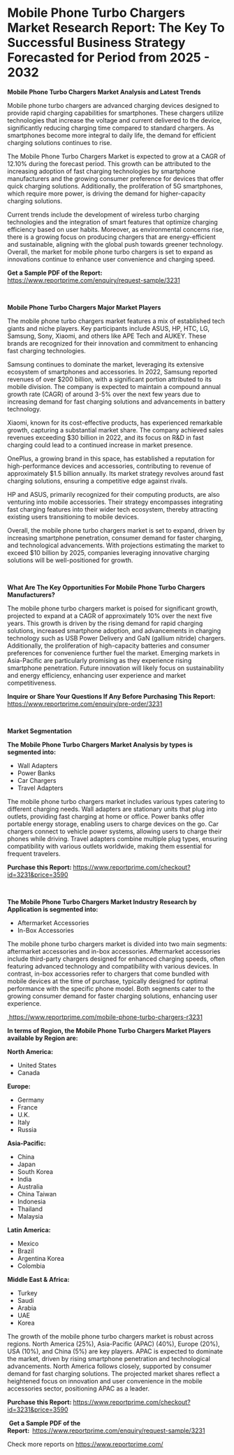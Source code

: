 <p><h1>Mobile Phone Turbo Chargers Market Research Report: The Key To Successful Business Strategy Forecasted for Period from 2025 - 2032</h1></p><p><strong>Mobile Phone Turbo Chargers Market Analysis and Latest Trends</strong></p>
<p><p>Mobile phone turbo chargers are advanced charging devices designed to provide rapid charging capabilities for smartphones. These chargers utilize technologies that increase the voltage and current delivered to the device, significantly reducing charging time compared to standard chargers. As smartphones become more integral to daily life, the demand for efficient charging solutions continues to rise.</p><p>The Mobile Phone Turbo Chargers Market is expected to grow at a CAGR of 12.10% during the forecast period. This growth can be attributed to the increasing adoption of fast charging technologies by smartphone manufacturers and the growing consumer preference for devices that offer quick charging solutions. Additionally, the proliferation of 5G smartphones, which require more power, is driving the demand for higher-capacity charging solutions.</p><p>Current trends include the development of wireless turbo charging technologies and the integration of smart features that optimize charging efficiency based on user habits. Moreover, as environmental concerns rise, there is a growing focus on producing chargers that are energy-efficient and sustainable, aligning with the global push towards greener technology. Overall, the market for mobile phone turbo chargers is set to expand as innovations continue to enhance user convenience and charging speed.</p></p>
<p><strong>Get a Sample PDF of the Report:&nbsp;</strong> <a href="https://www.reportprime.com/enquiry/request-sample/3231?utm_campaign=2478&utm_medium=2&utm_source=Github&utm_content=ia&utm_term=18032025&utm_id=mobile-phone-turbo-chargers">https://www.reportprime.com/enquiry/request-sample/3231</a></p>
<p>&nbsp;</p>
<p><strong>Mobile Phone Turbo Chargers Major Market Players</strong></p>
<p><p>The mobile phone turbo chargers market features a mix of established tech giants and niche players. Key participants include ASUS, HP, HTC, LG, Samsung, Sony, Xiaomi, and others like APE Tech and AUKEY. These brands are recognized for their innovation and commitment to enhancing fast charging technologies.</p><p>Samsung continues to dominate the market, leveraging its extensive ecosystem of smartphones and accessories. In 2022, Samsung reported revenues of over $200 billion, with a significant portion attributed to its mobile division. The company is expected to maintain a compound annual growth rate (CAGR) of around 3-5% over the next few years due to increasing demand for fast charging solutions and advancements in battery technology.</p><p>Xiaomi, known for its cost-effective products, has experienced remarkable growth, capturing a substantial market share. The company achieved sales revenues exceeding $30 billion in 2022, and its focus on R&D in fast charging could lead to a continued increase in market presence.</p><p>OnePlus, a growing brand in this space, has established a reputation for high-performance devices and accessories, contributing to revenue of approximately $1.5 billion annually. Its market strategy revolves around fast charging solutions, ensuring a competitive edge against rivals.</p><p>HP and ASUS, primarily recognized for their computing products, are also venturing into mobile accessories. Their strategy encompasses integrating fast charging features into their wider tech ecosystem, thereby attracting existing users transitioning to mobile devices.</p><p>Overall, the mobile phone turbo chargers market is set to expand, driven by increasing smartphone penetration, consumer demand for faster charging, and technological advancements. With projections estimating the market to exceed $10 billion by 2025, companies leveraging innovative charging solutions will be well-positioned for growth.</p></p>
<p>&nbsp;</p>
<p><strong>What Are The Key Opportunities For Mobile Phone Turbo Chargers Manufacturers?</strong></p>
<p><p>The mobile phone turbo chargers market is poised for significant growth, projected to expand at a CAGR of approximately 10% over the next five years. This growth is driven by the rising demand for rapid charging solutions, increased smartphone adoption, and advancements in charging technology such as USB Power Delivery and GaN (gallium nitride) chargers. Additionally, the proliferation of high-capacity batteries and consumer preferences for convenience further fuel the market. Emerging markets in Asia-Pacific are particularly promising as they experience rising smartphone penetration. Future innovation will likely focus on sustainability and energy efficiency, enhancing user experience and market competitiveness.</p></p>
<p><strong>Inquire or Share Your Questions If Any Before Purchasing This Report:</strong> <a href="https://www.reportprime.com/enquiry/pre-order/3231?utm_campaign=2478&utm_medium=2&utm_source=Github&utm_content=ia&utm_term=18032025&utm_id=mobile-phone-turbo-chargers">https://www.reportprime.com/enquiry/pre-order/3231</a></p>
<p>&nbsp;</p>
<p><strong>Market Segmentation</strong></p>
<p><strong>The Mobile Phone Turbo Chargers Market Analysis by types is segmented into:</strong></p>
<p><ul><li>Wall Adapters</li><li>Power Banks</li><li>Car Chargers</li><li>Travel Adapters</li></ul></p>
<p><p>The mobile phone turbo chargers market includes various types catering to different charging needs. Wall adapters are stationary units that plug into outlets, providing fast charging at home or office. Power banks offer portable energy storage, enabling users to charge devices on the go. Car chargers connect to vehicle power systems, allowing users to charge their phones while driving. Travel adapters combine multiple plug types, ensuring compatibility with various outlets worldwide, making them essential for frequent travelers.</p></p>
<p><strong>Purchase this Report:&nbsp;</strong><a href="https://www.reportprime.com/checkout?id=3231&price=3590&utm_campaign=2478&utm_medium=2&utm_source=Github&utm_content=ia&utm_term=18032025&utm_id=mobile-phone-turbo-chargers">https://www.reportprime.com/checkout?id=3231&price=3590</a></p>
<p>&nbsp;</p>
<p><strong>The Mobile Phone Turbo Chargers Market Industry Research by Application is segmented into:</strong></p>
<p><ul><li>Aftermarket Accessories</li><li>In-Box Accessories</li></ul></p>
<p><p>The mobile phone turbo chargers market is divided into two main segments: aftermarket accessories and in-box accessories. Aftermarket accessories include third-party chargers designed for enhanced charging speeds, often featuring advanced technology and compatibility with various devices. In contrast, in-box accessories refer to chargers that come bundled with mobile devices at the time of purchase, typically designed for optimal performance with the specific phone model. Both segments cater to the growing consumer demand for faster charging solutions, enhancing user experience.</p></p>
<p><a href="https://www.reportprime.com/mobile-phone-turbo-chargers-r3231?utm_campaign=2478&utm_medium=2&utm_source=Github&utm_content=ia&utm_term=18032025&utm_id=mobile-phone-turbo-chargers">&nbsp;https://www.reportprime.com/mobile-phone-turbo-chargers-r3231</a></p>
<p><strong>In terms of Region, the Mobile Phone Turbo Chargers Market Players available by Region are:</strong></p>
<p>
    <p> <strong> North America: </strong>
        <ul>
            <li>United States</li>
            <li>Canada</li>
        </ul>
        </p> 
    <p> <strong> Europe: </strong>
        <ul>
            <li>Germany</li>
            <li>France</li>
            <li>U.K.</li>
            <li>Italy</li>
            <li>Russia</li>
        </ul>
        </p> 
    <p> <strong> Asia-Pacific: </strong>
        <ul>
            <li>China</li>
            <li>Japan</li>
            <li>South Korea</li>
            <li>India</li>
            <li>Australia</li>
            <li>China Taiwan</li>
            <li>Indonesia</li>
            <li>Thailand</li>
            <li>Malaysia</li>
        </ul>
        </p> 
    <p> <strong> Latin America: </strong>
        <ul>
            <li>Mexico</li>
            <li>Brazil</li>
            <li>Argentina Korea</li>
            <li>Colombia</li>
        </ul>
        </p> 
    <p> <strong> Middle East & Africa: </strong>
        <ul>
            <li>Turkey</li>
            <li>Saudi</li>
            <li>Arabia</li>
            <li>UAE</li>
            <li>Korea</li>
        </ul>
    </p>
    </p>
<p><p>The growth of the mobile phone turbo chargers market is robust across regions. North America (25%), Asia-Pacific (APAC) (40%), Europe (20%), USA (10%), and China (5%) are key players. APAC is expected to dominate the market, driven by rising smartphone penetration and technological advancements. North America follows closely, supported by consumer demand for fast charging solutions. The projected market shares reflect a heightened focus on innovation and user convenience in the mobile accessories sector, positioning APAC as a leader.</p></p>
<p><strong>Purchase this Report: </strong><a href="https://www.reportprime.com/checkout?id=3231&price=3590&utm_campaign=2478&utm_medium=2&utm_source=Github&utm_content=ia&utm_term=18032025&utm_id=mobile-phone-turbo-chargers">https://www.reportprime.com/checkout?id=3231&price=3590</a></p>
<p>&nbsp;<strong>Get a Sample PDF of the Report:&nbsp;&nbsp;</strong><a href="https://www.reportprime.com/enquiry/request-sample/3231?utm_campaign=2478&utm_medium=2&utm_source=Github&utm_content=ia&utm_term=18032025&utm_id=mobile-phone-turbo-chargers">https://www.reportprime.com/enquiry/request-sample/3231</a></p>
<p><strong></strong></p>
<p>Check more reports on <a href="https://www.reportprime.com/?utm_campaign=2478&utm_medium=2&utm_source=Github&utm_content=ia&utm_term=18032025&utm_id=mobile-phone-turbo-chargers">https://www.reportprime.com/</a></p>
